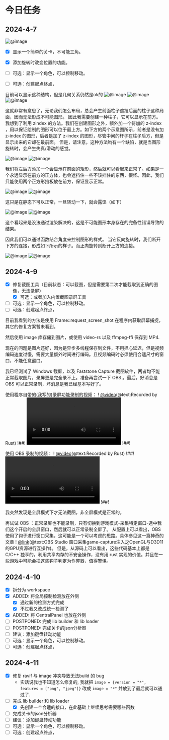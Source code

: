 # 今日任务

## 2024-4-7

![@image](assets/Penrose_triangle.svg)
- [x] 显示一个简单的关卡，不可能三角。
- [x] 添加旋转时改变位置的功能。
- [ ] 可选：显示一个角色，可以控制移动。
- [ ] 可选：创建起点终点，


目前可以显示这种结构，但是几何关系仍然是ok的
![@image](assets/image-1.png)
![@image](assets/image-2.png)
![@image](assets/image-3.png)

这就非常有意思了，无论我们怎么布局，总会产生前面柱子遮挡后面的柱子这种局面，因而无法形成不可能图形。
因此我需要创建一种柱子，它可以显示在前方。我想到了利用 zindex 的方法。我们在创建图形之外，额外加一个符加的 z-index ，用以保证绘制的图形可以位于最上方。如下方的两个示意图所示，前者是没有加 z-index 的图形，后者是加了 z-index 的图形，尽管中间的杆子在柱子后方，但是显示出来的它却在最前面。
但是，请注意，这种方法哟有一个缺陷，就是当图形旋转时，会产生失真/滑动的感觉。

![@image](assets/image-4.png)
![@image](assets/image-5.png)

我们将左后方添加一个会显示在前面的矩形，然后就可以看起来正常了。如果是一个永远显示在前方的正方体，也会遮挡住一些不该挡住的东西，很怪。因此，我们只能使用两个正方形挡板放在前方，保证显示正常。

![@image](assets/image-6.png)
![@image](assets/image-7.png)

这只是在静态下可以正常，一旦转动一下，就会露馅（如下）

![@image](assets/image-8.png)
![@image](assets/image-9.png)

这个看起来是没法通过渲染解决的，这是不可能图形本身存在的完备性错误导致的结果。

因此我们可以通过函数结合角度来控制图形的样式。
当它反向旋转时，我们断开下方的连接，形成如下所示的样子。而正向旋转则断开上方的连接。

![@image](assets/image-10.png)
![@image](assets/image-11.png)

## 2024-4-9
- [x] 修复截图工具（目前状态：可以截图，但是需要第二次才能截取到正确的图像，无法录屏）
  - [x] 可选：或者加入内置截图录屏工具
- [ ] 可选：显示一个角色，可以控制移动。
- [ ] 可选：创建起点终点，

目前我看到的方法是使用 Frame::request_screen_shot 在程序内获取屏幕捕捉，其它的修复方案暂未看到。

然后使用 image 库存储到图片，或使用 video-rs 以及 ffmpeg-ffi 保存到 MP4.

现在的问题是图片还好，因为是异步多线程保存到文件，不用担心延迟，但是视频编码速度过慢，需要大量额外时间进行编码。且视频编码时必须使用合适尺寸的窗口，不能任意窗口。

我已经测试了 Windows 截屏，以及 Faststone Capture 截图软件，两者均不能正常截取图片，录屏更是完全录不上。准备再尝试一下 OBS 。最后，好消息是 OBS 可以正常录制，坏消息是我已经基本写好了。

使用程序自带的(我写的)录屏功能录制的视频：
! [@video](assets/video-1.mp4)(@text:Recorded by Rust)
!##! <video controls src="assets/video-1.mp4" title="Recorded by Rust"></video> !##!

使用 OBS 录制的视频：
! [@video](assets/video-2.mkv)(@text:Recorded by Rust)
!##! <video controls src="assets/video-2.mkv" title="Recorded by Rust"></video> !##!

我突然发现是全屏模式下才无法截图，非全屏模式是正常的。

再试试 OBS ：正常录屏也不能录制，只有切换到游戏模式-采集特定窗口-选中我们这个开启的全屏窗口，然后就可以正常录制全屏了。
从配置上可以看出，OBS使用了钩子进行窗口采集，这可能是一个可以考虑的思路。具体参见这一篇神奇的文章 ! [@link](https://blog.csdn.net/Poisx/article/details/124579638)(@text:OBS Studio 窗口采集game-capture注入之OpenGL与D3D11的GPU资源进行互操作)。
但是，从源码上可以看出，这些代码基本上都是 C/C++ 独享的，利用共享内存的不安全操作，没有用 rust 实现的价值。并且在一些游戏中可能会把这些钩子判定为作弊器，值得警惕。


## 2024-4-10

- [x] 拆分为 workspace
- [x] ADDED: 将全局控制检测放在外侧
  - [x] 通过新的检测方式完成
  - [x] 不过我又改成统一检测了
- [x] ADDED: 将 CentralPanel 也放在外侧
- [ ] POSTPONED: 完成 lib builder 和 lib loader
- [ ] POSTPONED: 完成关卡的json分析器
- [ ] 建议：添加键盘转动功能
- [ ] 可选：显示一个角色，可以控制移动。
- [ ] 可选：创建起点终点，

## 2024-4-11

- [x] 修复 ravif 与 image 冲突导致无法build 的 bug
  - 实话说我也不知道怎么修复的, 我就把 `image = {version = "*", features = ["png", "jpeg"]}` 改成 `image = "*"` 并放到了最后就可以通过了.
- [ ] 完成 lib builder 和 lib loader
  - [x] 先创建一个合适的接口，在此基础上继续思考需要哪些函数
- [ ] 完成关卡的json分析器
- [ ] 建议：添加键盘转动功能
- [ ] 可选：显示一个角色，可以控制移动。
- [ ] 可选：创建起点终点，
